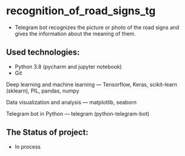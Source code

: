 # recognition_of_road_signs_tg
* Telegram bot recognizes the picture or photo of the road signs and gives the information about the meaning of them.
## Used technologies: 
* Python 3.8 (pycharm and jupyter notebook)
* Git 

Deep learning and machine learning — Tensorflow, Keras, scikit-learn (sklearn), 
PIL, pandas, numpy

Data visualization and analysis — matplotlib, seaborn

Telegram bot in Python — telegram (python-telegram-bot)

## The Status of project:
* In process
